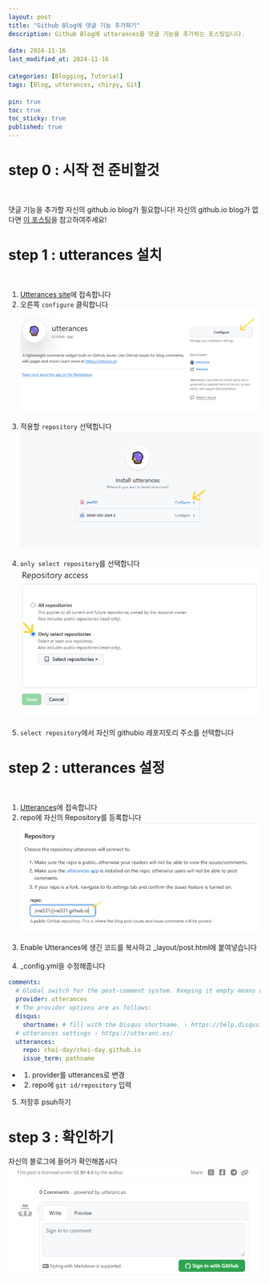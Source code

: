 ```yaml
---
layout: post
title: "Github Blog에 댓글 기능 추가하기"
description: Github Blog에 utterances를 댓글 기능을 추가하는 포스팅입니다.

date: 2024-11-16 
last_modified_at: 2024-11-16 

categories: [Blogging, Tutorial]
tags: [Blog, utterances, chirpy, Git]

pin: true
toc: true
toc_sticky: true
published: true
---
```


# step 0 : 시작 전 준비할것
&nbsp;

댓글 기능을 추가할 자신의 github.io blog가 필요합니다!
자신의 github.io blog가 없다면 [이 포스팅](https://jine531.github.io/posts/how-to-build/)을 참고하여주세요!

# step 1 : utterances 설치
&nbsp;

1. [Utterances site](https://github.com/apps/utterances)에 접속합니다
&nbsp;
2. 오른쪽 ```configure``` 클릭합니다
![configure](/assets/img/configure.png)
&nbsp;
3. 적용할 ```repository``` 선택합니다
![repository](/assets/img/repository.png)
&nbsp;
4. ```only select repository```를 선택합니다
![select](/assets/img/select.png)
&nbsp;
5. ```select repository```에서 자신의 githubio 레포지토리 주소를 선택합니다

# step 2 : utterances 설정
&nbsp;

1. [Utterances](https://utteranc.es/)에 접속합니다 
&nbsp;
2. repo에 자신의 Repository를 등록합니다
![repo](/assets/img/repo.png)
&nbsp;
3. Enable Utterances에 생긴 코드를 복사하고 _layout/post.html에 붙여넣습니다
&nbsp;
4. _config.yml을 수정해줍니다
``` yml
comments:
  # Global switch for the post-comment system. Keeping it empty means disabled.
  provider: utterances
  # The provider options are as follows:
  disqus:
    shortname: # fill with the Disqus shortname. › https://help.disqus.com/en/articles/1717111-what-s-a-shortname
  # utterances settings › https://utteranc.es/
  utterances:
    repo: choi-day/choi-day.github.io
    issue_term: pathname
```
- 1. provider를 utterances로 변경
- 2. repo에 ```git id/repository``` 입력
&nbsp;
5. 저장후 psuh하기

# step 3 : 확인하기
자신의 블로그에 들어가 확인해봅시다
![comment](/assets/img/comment.png)







